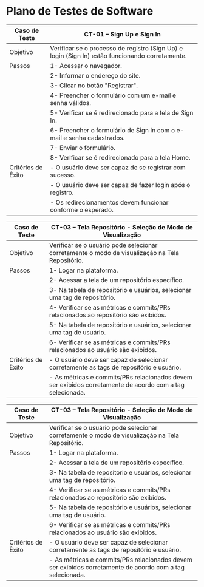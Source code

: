 # Plano de Testes de Software

| Caso de Teste  |  CT-01 – Sign Up e Sign In |
|---|---|
|Objetivo| Verificar se o processo de registro (Sign Up) e login (Sign In) estão funcionando corretamente.|
|Passos|1- Acessar o navegador.|
||2- Informar o endereço do site.| 
||3- Clicar no botão "Registrar".|
||4- Preencher o formulário com um e-mail e senha válidos.|
||5- Verificar se é redirecionado para a tela de Sign In.|
||6- Preencher o formulário de Sign In com o e-mail e senha cadastrados.|
||7- Enviar o formulário.|
||8- Verificar se é redirecionado para a tela Home.|
|Critérios de Êxito| - O usuário deve ser capaz de se registrar com sucesso.|
|| - O usuário deve ser capaz de fazer login após o registro.|
|| - Os redirecionamentos devem funcionar conforme o esperado.|

| Caso de Teste  |  CT-03 – Tela Repositório - Seleção de Modo de Visualização |
|---|---|
|Objetivo| Verificar se o usuário pode selecionar corretamente o modo de visualização na Tela Repositório.|
|Passos|1- Logar na plataforma.|
||2- Acessar a tela de um repositório específico.|
||3- Na tabela de repositório e usuários, selecionar uma tag de repositório.|
||4- Verificar se as métricas e commits/PRs relacionados ao repositório são exibidos.|
||5- Na tabela de repositório e usuários, selecionar uma tag de usuário.|
||6- Verificar se as métricas e commits/PRs relacionados ao usuário são exibidos.|
|Critérios de Êxito| - O usuário deve ser capaz de selecionar corretamente as tags de repositório e usuário.|
|| - As métricas e commits/PRs relacionados devem ser exibidos corretamente de acordo com a tag selecionada.|

| Caso de Teste  |  CT-03 – Tela Repositório - Seleção de Modo de Visualização |
|---|---|
|Objetivo| Verificar se o usuário pode selecionar corretamente o modo de visualização na Tela Repositório.|
|Passos|1- Logar na plataforma.|
||2- Acessar a tela de um repositório específico.|
||3- Na tabela de repositório e usuários, selecionar uma tag de repositório.|
||4- Verificar se as métricas e commits/PRs relacionados ao repositório são exibidos.|
||5- Na tabela de repositório e usuários, selecionar uma tag de usuário.|
||6- Verificar se as métricas e commits/PRs relacionados ao usuário são exibidos.|
|Critérios de Êxito| - O usuário deve ser capaz de selecionar corretamente as tags de repositório e usuário.|
|| - As métricas e commits/PRs relacionados devem ser exibidos corretamente de acordo com a tag selecionada.|

